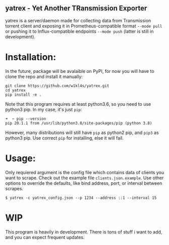 ## yatrex - Yet Another TRansmission Exporter

yatrex is a server/daemon made for collecting data from Transmission torrent client and exposing it in Prometheus-compatible format `--mode pull` or pushing it to Influx-compatible endpoints `--mode push` (latter is still in development). 

# Installation:
In the future, package will be avalaible on PyPI, for now you will have to clone the repo and install it manually:

```
git clone https://github.com/w1kl4s/yatrex.git
cd yatrex
pip install -e .
```

Note that this program requires at least python3.6, so you need to use python3 pip. In my case, it's just `pip`:
```
➜  ~ pip --version
pip 20.1.1 from /usr/lib/python3.8/site-packages/pip (python 3.8)
```
However, many distributions will still have `pip` as python2 pip, and `pip3` as python3 pip. Use correct `pip` for installing, else it will fail.

# Usage:

Only requiered argument is the config file which contains data of clients you want to scrape. Check out the example file `clients.json.example`. Use other options to override the defaults, like bind address, port, or interval between scrapes.

```
$ yatrex -c yatrex_config.json --p 1234 --address ::1 --interval 15
```

# WIP
This program is heavily in development. There is tons of stuff i want to add, and you can expect frequent updates.

